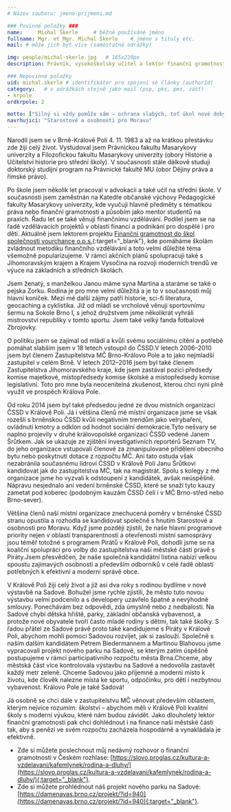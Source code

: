 ```yaml
---
# Název souboru: jmeno-prijmeni.md

### Povinné položky ###
name:     Michal Škerle  	# běžně používáné jméno
fullname: Mgr. et Mgr. Michal Škerle  	# jméno s tituly etc.
mail: # může jich být více (samostatné odrážky)

img: people/michal-skerle.jpg   # 165x220px
description: Právník, vysokoškolský učitel a lektor finanční gramotnosti 	# kratký popis, max 160 znaků

### Nepovinné položky
uid: michal.skerle # identifikátor pro spojení se články (authorId)
category: 	# v odrážkách stejně jako mail (psp, pks, pms, zast)
- krpole
ordkrpole: 2

motto: ["Silný si vždy pomůže sám – ochrana slabých, toť úkol nové doby.", "T. G. Masaryk"]
navrhujici: "Starostové a osobnosti pro Moravu"
---
```


Narodil jsem se v Brně-Králově Poli 4. 11. 1983 a až na krátkou přestávku zde žiji celý život. Vystudoval jsem Právnickou fakultu Masarykovy univerzity a Filozofickou fakultu Masarykovy univerzity (obory Historie a Učitelství historie pro střední školy). V současnosti stále dálkově studuji doktorský studijní program na Právnické fakultě MU (obor Dějiny práva a římské právo).

Po škole jsem několik let pracoval v advokacii a také učil na střední škole. V současnosti jsem zaměstnán na Katedře občanské výchovy Pedagogické fakulty Masarykovy univerzity, kde vyučuji hlavně předměty s tématikou práva nebo finanční gramotnosti a působím jako mentor studentů na praxích. Řadu let se také věnuji finančnímu vzdělávání. Podílel jsem se na řadě vzdělávacích projektů v oblasti financí a podnikání pro dospělé i pro děti. Aktuálně jsem lektorem projektu [Finanční gramotnost do škol společnosti yourchance o.p.s.](http://www.fgdoskol.cz){:target="_blank"}, kde pomáháme školám zvládnout metodiku finančního vzdělávání a toto velmi důležité téma všemožně popularizujeme. V rámci akčních plánů spolupracuji také s Jihomoravským krajem a Krajem Vysočina na rozvoji moderních trendů ve výuce na základních a středních školách.

Jsem ženatý, s manželkou Janou máme syna Martina a staráme se také o pejska Zorku. Rodina je pro mne velmi důležitá a je to v současnosti můj hlavní koníček. Mezi mé další zájmy patří historie, sci-fi literatura, geocaching a cyklistika. Již od mládí se vrcholově věnuji sportovnímu šermu na Sokole Brno I, s jehož družstvem jsme několikrát vyhráli mistrovství republiky v tomto sportu. Jsem také velký fanda fotbalové Zbrojovky.

O politiku jsem se zajímal od mládí a kvůli svému sociálnímu cítění a potřebě pomáhat slabším jsem v 18 letech vstoupil do ČSSD.V letech 2006–2010 jsem byl členem Zastupitelstva MČ Brno-Královo Pole a to jako nejmladší zastupitel v celém Brně. V letech 2012–2016 jsem byl také členem Zastupitelstva Jihomoravského kraje, kde jsem zastával pozici předsedy komise majetkové, místopředsedy komise školské a místopředsedy komise legislativní. Toto pro mne byla neocenitelná zkušenost, kterou chci nyní plně využít ve prospěch Králova Pole.

Od roku 2014 jsem byl také předsedou jedné ze dvou místních organizací ČSSD v Králově Poli. Já i většina členů mé místní organizace jsme se však rozešli s brněnskou ČSSD kvůli negativním trendům jako velrybaření, ovládnutí kmotry a odklon od hodnot sociální demokracie.Tyto nešvary se naplno projevily v druhé královopolské organizaci ČSSD vedené Janem Šrůtkem. Jak se ukazuje ze zjištění investigativních reportérů Seznam TV, do jeho organizace vstupovali členové za zmanipulované přidělení obecního bytu nebo poskytnutí dotace z rozpočtu MČ. Ani tato ostuda však nezabránila současnému lídrovi ČSSD v Králově Poli Janu Šrůtkovi kandidovat jak do zastupitelstva MČ, tak na magistrát. Spolu s kolegy z mé organizace jsme ho vyzvali k odstoupení z kandidátek, avšak neúspěšně. Nápravu nesjednalo ani vedení brněnské ČSSD, které se snaží tyto kauzy zametat pod koberec (podobným kauzám ČSSD čelí i v MČ Brno-střed nebo Brno-sever).

Většina členů naší místní organizace znechucená poměry v brněnské ČSSD stranu opustila a rozhodla se kandidovat společně s hnutím Starostové a osobnosti pro Moravu. Když jsme později zjistili, že naše hlavní programové priority nejen v oblasti transparentnosti a otevřenosti místní samosprávy jsou téměř totožné s programem Pirátů v Králově Poli, dohodli jsme se na koaliční spolupráci pro volby do zastupitelstva naší městské části právě s Piráty.Jsem přesvědčen, že naše společná kandidátní listina nabízí velkou spoustu zajímavých osobností a především odborníků v celé řadě oblastí potřebných k efektivní a moderní správě obce.

V Králově Poli žiji celý život a již asi dva roky s rodinou bydlíme v nové výstavbě na Sadové. Bohužel jsme rychle zjistili, že město tuto novou výstavbu velmi podcenilo a s developery uzavřelo špatné a nevýhodné smlouvy. Ponechávám bez odpovědi, zda úmyslně nebo z nedbalosti. Na Sadové chybí dětská hřiště, parky, základní občanská vybavenost, a protože nové obyvatele tvoří často mladé rodiny s dětmi, tak také školky. S řadou přátel ze Sadové právě proto také kandidujeme s Piráty v Králově Poli, abychom mohli pomoci Sadovou rozvíjet, jak si zaslouží. Společně s naším dalším kandidátem Petrem Biedermannem a Martinou Blahovou jsme vypracovali projekt nového parku na Sadové, se kterým zatím úspěšně postupujeme v rámci participativního rozpočtu města Brna.Chceme, aby městská část více kontrolovala výstavbu na Sadové a nedovolila zastavět každý metr zeleně. Chceme Sadovou jako příjemné a moderní místo k životu, kde člověk nalezne místa ke sportu, odpočinku, pro děti i nezbytnou vybavenost. Královo Pole je také Sadová!

Já osobně se chci dále v zastupitelstvu MČ věnovat především oblastem, kterým nejvíce rozumím: školství – abychom měli v Králově Poli kvalitní školy s moderní výukou, které nám budou závidět. Jako dlouholetý lektor finanční gramotnosti pak chci dohlédnout i na finance naší městské části tak, aby s penězi ve svém rozpočtu zacházela hospodárně a vynakládala je efektivně.

* Zde si můžete poslechnout můj nedávný rozhovor o finanční gramotnosti v Českém rozhlase:
[https://slovo.proglas.cz/kultura-a-vzdelavani/kafemlynek/rodina-a-dluhy/](https://slovo.proglas.cz/kultura-a-vzdelavani/kafemlynek/rodina-a-dluhy/){:target="_blank"}.
* Zde si můžete prohlédnout náš projekt nového parku na Sadové:
[https://damenavas.brno.cz/projekt/?id=940](https://damenavas.brno.cz/projekt/?id=940){:target="_blank"}.
